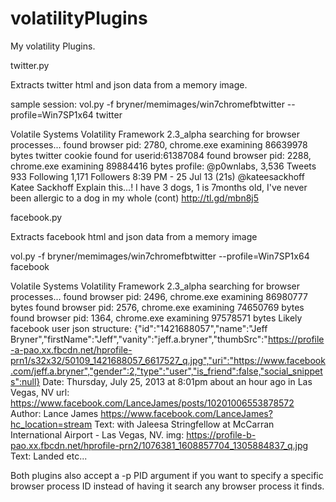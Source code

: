 volatilityPlugins
=================

My volatility Plugins. 

twitter.py 

Extracts twitter html and json data from a memory image. 

sample session: 
vol.py -f bryner/memimages/win7chromefbtwitter  --profile=Win7SP1x64  twitter

Volatile Systems Volatility Framework 2.3_alpha
searching for browser processes...
found browser pid: 2780, chrome.exe
examining 86639978 bytes
twitter cookie found for userid:61387084
found browser pid: 2288, chrome.exe
examining 89884416 bytes
profile: @p0wnlabs,     3,536 Tweets     933 Following     1,171 Followers
8:39 PM - 25 Jul 13 (21s)       @kateesackhoff  Katee Sackhoff
                Explain this...! I have 3 dogs, 1 is 7months old, I've never been allergic to a dog in my whole (cont) http://tl.gd/mbn8j5

facebook.py 

Extracts facebook html and json data from a memory image

vol.py -f bryner/memimages/win7chromefbtwitter  --profile=Win7SP1x64 facebook

Volatile Systems Volatility Framework 2.3_alpha
searching for browser processes...
found browser pid: 2496, chrome.exe
examining 86980777 bytes
found browser pid: 2576, chrome.exe
examining 74650769 bytes
found browser pid: 1364, chrome.exe
examining 97578571 bytes
Likely facebook user json structure: {"id":"1421688057","name":"Jeff Bryner","firstName":"Jeff","vanity":"jeff.a.bryner","thumbSrc":"https://profile-a-pao.xx.fbcdn.net/hprofile-prn1/s32x32/50109_1421688057_6617527_q.jpg","uri":"https://www.facebook.com/jeff.a.bryner","gender":2,"type":"user","is_friend":false,"social_snippets":null}
Date: Thursday, July 25, 2013 at 8:01pm about an hour ago in Las Vegas, NV url: https://www.facebook.com/LanceJames/posts/10201006553878572
        Author: Lance James             https://www.facebook.com/LanceJames?hc_location=stream
                Text: with Jaleesa Stringfellow at McCarran International Airport - Las Vegas, NV.
                img: https://profile-b-pao.xx.fbcdn.net/hprofile-prn2/1076381_1608857704_1305884837_q.jpg
                Text: Landed
etc...

Both plugins also accept a -p PID argument if you want to specify a specific browser process ID instead of having it search any browser process it finds.


